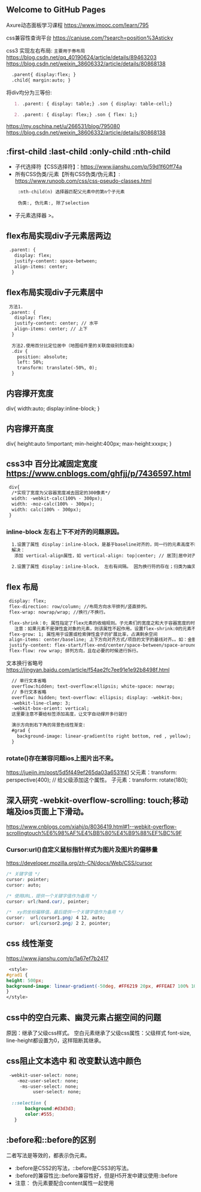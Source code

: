 ## Welcome to GitHub Pages
Axure动态面板学习课程
https://www.imooc.com/learn/795

css兼容性查询平台
https://caniuse.com/?search=position%3Asticky

css3 实现左右布局: `主要用于券布局`
https://blog.csdn.net/qq_40190624/article/details/89463203
https://blog.csdn.net/weixin_38606332/article/details/80868138
  ```markdown
    .parent{ display:flex; }
    .child{ margin:auto; }
  ```
将div均分为三等份:
 ```markdown
    1. .parent: { display: table;} .son { display: table-cell;}
       
    2. .parent: { display: flex;} .son { flex: 1;}
  ```
https://my.oschina.net/u/266531/blog/795080
https://blog.csdn.net/weixin_38606332/article/details/80868138

## :first-child  :last-child  :only-child  :nth-child  
- 子代选择符【CSS选择符】：https://www.jianshu.com/p/59d1f60ff74a
- 所有CSS伪类/元素【所有CSS伪类/伪元素】: https://www.runoob.com/css/css-pseudo-classes.html
   ```markdown
    :nth-child(n) 选择器匹配父元素中的第n个子元素
    
    伪类:, 伪元素:, 除了selection
   ```
- 子元素选择器 >。
## flex布局实现div子元素居两边
   ```markdown
    .parent: {
      display: flex;
      justify-content: space-between;
      align-items: center;
     }
   ```
## flex布局实现div子元素居中
   ```markdown
    方法1.
    .parent: {
      display: flex;
      justify-content: center; // 水平
      align-items: center; // 上下
     }
     
     方法2.使用百分比定位居中（地图组件里的关联度级别刻度条）
     .div {
       position: absolute;
       left: 50%;
       transform: translate(-50%, 0);
     }
   ```


## 内容撑开宽度
div{  width:auto; display:inline-block; }
## 内容撑开高度
div{  height:auto !important;  min-height:400px;  max-height:xxxpx; }

## css3中 百分比减固定宽度 https://www.cnblogs.com/ghfjj/p/7436597.html
   ```markdown
    div{ 
     /*实现了宽度为父容器宽度减去固定的300像素*/ 
     width: -webkit-calc(100% - 300px); 
     width: -moz-calc(100% - 300px); 
     width: calc(100% - 300px);
    }
   ```

### inline-block 左右上下不对齐的问题原因。
   ```markdown
     1.设置了属性 display：inline-block，是基于baseline对齐的，同一行的元素高度不同，会导致上下不齐。
     解决：
      添加 vertical-align属性，如 vertical-align: top|center; // 居顶|居中对齐。
      
     2.设置了属性 display：inline-block， 左右有间隔。 因为换行符的存在；归类为幽灵元素问题。
   ```

## flex 布局
   ```markdown
    display: flex;
    flex-direction: row/column; //布局方向水平排列/竖直排列。
    flex-wrap: nowrap/wrap; //换行/不换行。

    flex-shrink：0; 属性指定了flex元素的收缩规则。子元素们的宽度之和大于容器宽度的时候才会发生收缩，其收缩的大小是依据 flex-shrink 的值。
      注意：如果元素不是弹性盒对象的元素，则该属性不起作用。设置flex-shrink:0的元素不收缩，其他元素会受到挤压。
    flex-grow: 1; 属性用于设置或检索弹性盒子的扩展比率，占满剩余空间
    align-items: center/baseline; 上下方向对齐方式/项目的文字的基线对齐。。如：金额¥和价格底部轴线对齐。
    justify-content: flex-start/flex-end/center/space-between/space-around；水平(左右两边)方向的对齐方式。
    flex-flow: row wrap; 排列方向，且在必要的时候进行拆行。
  ```

  文本换行省略号 https://jingyan.baidu.com/article/f54ae2fc7ee91e1e92b8498f.html
  ```markdown
    // 单行文本省略
    overflow:hidden; text-overflow:ellipsis; white-space: nowrap;
    // 多行文本省略
    overflow: hidden; text-overflow: ellipsis; display: -webkit-box;
    -webkit-line-clamp: 3;
    -webkit-box-orient: vertical;
    这里要注意不要给标签添加高度，让文字自动撑开多行就行
  ```
  ```markdown
    演示方向到右下角的背景色线性渐变:
    #grad {
      background-image: linear-gradient(to right bottom, red , yellow);
    }
  ```

### rotate()存在兼容问题ios上图片出不来。 
https://juejin.im/post/5d5f449ef265da03a6531f41
父元素：transform: perspective(400); // 给父级添加这个属性。
子元素：transform: rotate(180);

## 深入研究 -webkit-overflow-scrolling: touch;移动端及ios页面上下滑动。
https://www.cnblogs.com/xiahj/p/8036419.html#1--webkit-overflow-scrollingtouch%E6%98%AF%E4%BB%80%E4%B9%88%EF%BC%9F


### Cursor:url()自定义鼠标指针样式为图片及图片的偏移量
https://developer.mozilla.org/zh-CN/docs/Web/CSS/cursor
  ```css
/* 关键字值 */
cursor: pointer;
cursor: auto;

/* 使用URL，提供一个关键字值作为备用 */
cursor: url(hand.cur), pointer;

/*  xy的坐标偏移值，最后提供一个关键字值作为备用 */
cursor:  url(cursor1.png) 4 12, auto;
cursor:  url(cursor2.png) 2 2, pointer;
  ```

## css 线性渐变
https://www.jianshu.com/p/1a67ef7b2417
  ```css
   <style>
#grad1 {
  height: 500px;
  background-image: linear-gradient(-50deg, #FF6219 20px, #FFEAE7 100% 100%);
}
</style>
  ```
## css中的空白元素、幽灵元素占据空间的问题
   原因：继承了父级css样式。
   空白元素继承了父级css属性：父级样式 font-size, line-height都设置为0，这样阻断其继承。

## css阻止文本选中 和 改变默认选中颜色
   ```css
    -webkit-user-select: none;
       -moz-user-select: none;
        -ms-user-select: none;
             user-select: none;
             
     ::selection {
          background:#d3d3d3; 
          color:#555;
      }        
   ```
## :before和::before的区别
二者写法是等效的，都表示伪元素。
- :before是CSS2的写法，::before是CSS3的写法。
- :before的兼容性比::before兼容性好，但是H5开发中建议使用::before
- 注意：
 伪元素要配合content属性一起使用   
